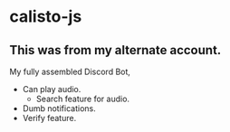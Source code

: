 # calisto-js
## This was from my alternate account.
My fully assembled Discord Bot,
- Can play audio.
  - Search feature for audio.
- Dumb notifications.
- Verify feature.
